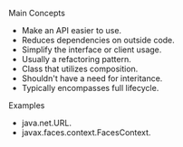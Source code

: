 Main Concepts

- Make an API easier to use.
- Reduces dependencies on outside code.
- Simplify the interface or client usage.
- Usually a refactoring pattern.
- Class that utilizes composition.
- Shouldn't have a need for interitance.
- Typically encompasses full lifecycle.

Examples

- java.net.URL.
- javax.faces.context.FacesContext.